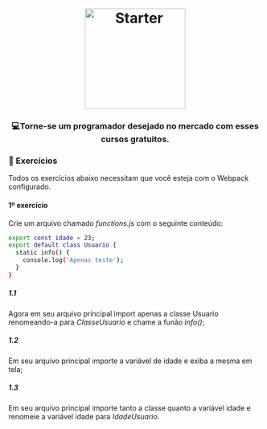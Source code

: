 <h1 align="center">
    <img alt="Starter" src="https://blog.ida.cl/wp-content/uploads/sites/5/2016/06/ecmas6_2.png"  widht="200px" height="200px" />
</h1>

<h3 align="center">
  💻<strong>Torne-se um programador desejado</strong> no mercado com esses cursos gratuitos.
</h3>
 
### :hammer: Exercícios

Todos os exercícios abaixo necessitam que você esteja com o Webpack configurado.

#### 1º exercício

Crie um arquivo chamado *functions.js* com o seguinte conteúdo:

```bash
export const idade = 23;
export default class Usuario {
  static info() {   
    console.log('Apenas teste');  
  }
}
```

##### 1.1 

Agora em seu arquivo principal import apenas a classe Usuario renomeando-a para *ClasseUsuario* e chame a funão *info()*;

##### 1.2 

Em seu arquivo principal importe a variável de idade e exiba a mesma em tela;

##### 1.3
Em seu arquivo principal importe tanto a classe quanto a variável idade e renomeie a variável idade para *IdadeUsuario*.
